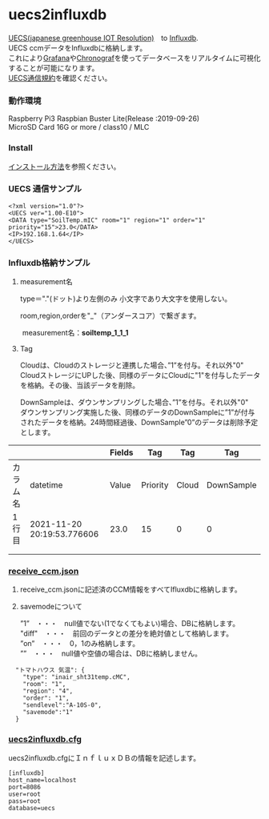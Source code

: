 # uecs2influxdb
[UECS(japanese greenhouse IOT Resolution)](https://uecs.jp/)　to [Influxdb](https://www.influxdata.com/).  
UECS ccmデータをInfluxdbに格納します。  
これにより[Grafana](https://grafana.com/)や[Chronograf](https://docs.influxdata.com/chronograf/)を使ってデータベースをリアルタイムに可視化することが可能になります。  
[UECS通信規約](https://uecs.jp/uecs/kiyaku/UECSStandard100_E10.pdf)を確認ください。


### 動作環境
Raspberry Pi3 Raspbian Buster Lite(Release :2019-09-26)  
MicroSD Card 16G or more / class10 / MLC  

### Install
[インストール方法](https://github.com/y-ookuma/uecs2influxdb/wiki)を参照ください。  

### UECS 通信サンプル

```
<?xml version="1.0"?> 
<UECS ver="1.00-E10"> 
<DATA type="SoilTemp.mIC" room="1" region="1" order="1" priority="15">23.0</DATA> 
<IP>192.168.1.64</IP> 
</UECS>
```

### Influxdb格納サンプル

1. measurement名

   type＝"."(ドット)より左側のみ 小文字であり大文字を使用しない。

   room,region,orderを"_"（アンダースコア）で繋ぎます。

　　measurement名：**soiltemp_1_1_1**

3. Tag

   Cloudは、Cloudのストレージと連携した場合、”1”を付与。それ以外"0"  
   CloudストレージにUPした後、同様のデータにCloudに"1"を付与したデータを格納。その後、当該データを削除。

   DownSampleは、ダウンサンプリングした場合、”1”を付与。それ以外"0"  
   ダウンサンプリング実施した後、同様のデータのDownSampleに”1”が付与されたデータを格納。24時間経過後、DownSample”0”のデータは削除予定とします。

|          |                            | Fields   | Tag      | Tag   | Tag        |
| -------- | -------------------------- | ----- | -------- | ----- | ---------- |
| カラム名 | datetime                   | Value | Priority | Cloud | DownSample |
| 1行目      | 2021-11-20 20:19:53.776606 | 23.0  | 15       | 0     | 0          |
|          |                            |       |          |       |            |
|          |                            |       |          |       |            |


### [receive_ccm.json](https://github.com/y-ookuma/uecs2influxdb/blob/main/receive_ccm.json)

1. receive_ccm.jsonに記述済のCCM情報をすべてIfluxdbに格納します。

2. savemodeについて

   ”1”　・・・　null値でない(1でなくてもよい)場合、DBに格納します。  
   "diff"　・・・　前回のデータとの差分を絶対値として格納します。  
   ”on”　・・・　0，1のみ格納します。  
   ””　・・・　null値や空値の場合は、DBに格納しません。  

```
  "トマトハウス 気温": {
    "type": "inair_sht31temp.cMC",
    "room": "1",
    "region": "4",
    "order": "1",
    "sendlevel":"A-10S-0",
    "savemode":"1"
  }
```



### [uecs2influxdb.cfg](https://github.com/y-ookuma/uecs2influxdb/blob/main/uecs2influxdb.cfg)

uecs2influxdb.cfgにＩｎｆｌｕｘＤＢの情報を記述します。

```
[influxdb]
host_name=localhost
port=8086
user=root
pass=root
database=uecs
```


